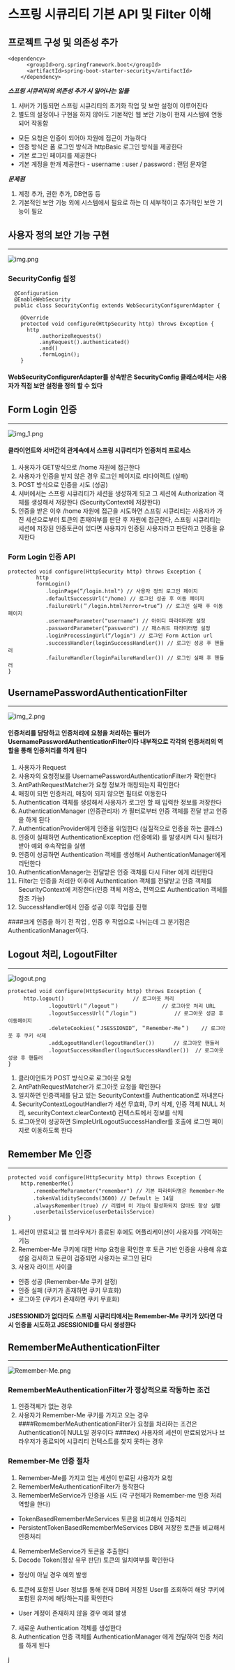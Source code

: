 # 스프링 시큐리티 기본 API 및 Filter 이해
## 프로젝트 구성 및 의존성 추가

~~~
<dependency>
      <groupId>org.springframework.boot</groupId>
      <artifactId>spring-boot-starter-security</artifactId>
    </dependency>
~~~

***스프링 시큐리티의 의존성 추가 시 일어나는 일들***

1. 서버가 기동되면 스프링 시큐리티의 초기화 작업 및 보안 설정이 이루어진다
2. 별도의 설정이나 구현을 하지 않아도 기본적인 웹 보안 기능이 현재 시스템에 연동되어 작동함

- 모든 요청은 인증이 되어야 자원에 접근이 가능하다
- 인증 방식은 폼 로그인 방식과 httpBasic 로그인 방식을 제공한다
- 기본 로그인 페이지를 제공한다
- 기본 계정을 한개 제공한다 - username : user / password : 랜덤 문자열

***문제점***

1. 계정 추가, 권한 추가, DB연동 등
2. 기본적인 보안 기능 외에 시스템에서 필요로 하는 더 세부적이고 추가적인 보안 기능이 필요

## 사용자 정의 보안 기능 구현
- - - 
![img.png](../md-images/img.png)
### SecurityConfig 설정

~~~
  @Configuration
  @EnableWebSecurity
  public class SecurityConfig extends WebSecurityConfigurerAdapter {

    @Override
    protected void configure(HttpSecurity http) throws Exception { 
      http
          .authorizeRequests()
          .anyRequest().authenticated()
          .and()
          .formLogin();
    }
~~~

#### WebSecurityConfigurerAdapter를 상속받은 SecurityConfig 클래스에서는 사용자가 직접 보안 설정을 정의 할 수 있다
## Form Login 인증
- - -
![img_1.png](../md-images/img_1.png)
#### 클라이언트와 서버간의 관계속에서 스프링 시큐리티가 인증처리 프로세스
1. 사용자가 GET방식으로 /home 자원에 접근한다
2. 사용자가 인증을 받지 않은 경우 로그인 페이지로 리다이렉트 (실패)
3. POST 방식으로 인증을 시도 (성공)
4. 서버에서는 스프링 시큐리티가 세션을 생성하게 되고 그 세션에 Authorization 객체를 생성해서 저장한다 (SecurityContext에 저장한다)
5. 인증을 받은 이후 /home 자원에 접근을 시도하면 스프링 시큐리티는 사용자가 가진 세션으로부터 토큰의 존재여부를 판단 후 자원에 접근한다, 스프링 시큐리티는 세션에 저장된
   인증토큰이 있다면 사용자가 인증된 사용자라고 판단하고 인증을 유지한다

### Form Login 인증 API

~~~
protected void configure(HttpSecurity http) throws Exception {
         http
         formLogin()
            .loginPage(“/login.html") // 사용자 정의 로그인 페이지
            .defaultSuccessUrl("/home) // 로그인 성공 후 이동 페이지
            .failureUrl(＂/login.html?error=true“) // 로그인 실패 후 이동 페이지
            .usernameParameter("username") // 아이디 파라미터명 설정
            .passwordParameter(“password") // 패스워드 파라미터명 설정
            .loginProcessingUrl(“/login") // 로그인 Form Action url
            .successHandler(loginSuccessHandler()) // 로그인 성공 후 핸들러
            .failureHandler(loginFailureHandler()) // 로그인 실패 후 핸들러
}
~~~

## UsernamePasswordAuthenticationFilter
- - - 
![img_2.png](../md-images/img_2.png)

#### 인증처리를 담당하고 인증처리에 요청을 처리하는 필터가 UsernamePasswordAuthenticationFilter이다 내부적으로 각각의 인증처리의 역할을 통해 인증처리를 하게 된다
1. 사용자가 Request
2. 사용자의 요청정보를 UsernamePasswordAuthenticationFilter가 확인한다
3. AntPathRequestMatcher가 요청 정보가 매칭되는지 확인한다
4. 매칭이 되면 인증처리, 매칭이 되지 않으면 필터로 이동한다
5. Authentication 객체를 생성해서 사용자가 로그인 할 때 입력한 정보를 저장한다
6. AuthenticationManager (인증관리자) 가  필터로부터 인증 객체를 전달 받고 인증을 하게 된다
7. AuthenticationProvider에게 인증을 위임한다 (실질적으로 인증을 하는 클래스)
8. 인증이 실패하면 AuthenticationException (인증예외) 를 발생시켜 다시 필터가 받아 예외 후속작업을 실행
9. 인증이 성공하면 Authentication 객체를 생성해서 AuthenticationManager에게 리턴한다
10. AuthenticationManager는 전달받은 인증 객체를 다시 Filter 에게 리턴한다
11. Filter는 인증을 처리한 이후에 Authentication 객체를 전달받고 인증 객체를 SecurityContext에 저장한다(인증 객체 저장소, 전역으로 Authentication 객체를 참조 가능)
12. SuccessHandler에서 인증 성공 이후 작업를 진행

####크게 인증을 하기 전 작업 , 인증 후 작업으로 나뉘는데 그 분기점은 AuthenticationManager이다.

## Logout 처리, LogoutFilter
- - - 
![logout.png](../md-images/logout.png)
~~~
protected void configure(HttpSecurity http) throws Exception {
	 http.logout()						// 로그아웃 처리
             .logoutUrl(＂/logout＂)				// 로그아웃 처리 URL
	         .logoutSuccessUrl(＂/login＂)			// 로그아웃 성공 후 이동페이지
             .deleteCookies(＂JSESSIONID“, ＂Remember-Me＂) 	// 로그아웃 후 쿠키 삭제
	         .addLogoutHandler(logoutHandler())		 // 로그아웃 핸들러
             .logoutSuccessHandler(logoutSuccessHandler()) 	// 로그아웃 성공 후 핸들러
}
~~~
1. 클라이언트가 POST 방식으로 로그아웃 요청
2. AntPathRequestMatcher가 로그아웃 요청을 확인한다
3. 일치하면 인증객체를 담고 있는 SecurityContext를 Authentication로 꺼내온다
4. SecurityContextLogoutHandler가 세션 무효화, 쿠키 삭제, 인증 객체 NULL 처리, securityContext.clearContext() 컨텍스트에서 정보를 삭제
5. 로그아웃이 성공하면 SimpleUrlLogoutSuccessHandler를 호출에 로그인 페이지로 이동하도록 한다

## Remember Me 인증
- - - 
~~~
protected void configure(HttpSecurity http) throws Exception {
	http.rememberMe()
		.rememberMeParameter("remember") // 기본 파라미터명은 Remember-Me
		.tokenValiditySeconds(3600) // Default 는 14일
		.alwaysRemember(true) // 리멤버 미 기능이 활성화되지 않아도 항상 실행
		.userDetailsService(userDetailsService)
}
~~~
1. 세션이 만료되고 웹 브라우저가 종료된 후에도 어플리케이션이 사용자를 기억하는 기능
2. Remember-Me 쿠키에 대한 Http 요청을 확인한 후 토큰 기반 인증을 사용해 유효성을 검사하고 토큰이 검증되면 사용자는 로그인 된다
3. 사용자 라이프 사이클
- 인증 성공 (Remember-Me 쿠키 설정)
- 인증 실패 (쿠키가 존재하면 쿠키 무효화)
- 로그아웃 (쿠키가 존재하면 쿠키 무효화)

#### JSESSIONID가 없더라도 스프링 시큐리티에서는 Remember-Me 쿠키가 있다면 다시 인증을 시도하고 JSESSIONID를 다시 생성한다

## RememberMeAuthenticationFilter
- - -
![Remember-Me.png](../md-images/Remember-Me.png)
### RememberMeAuthenticationFilter가 정상적으로 작동하는 조건
1. 인증객체가 없는 경우
2. 사용자가 Remember-Me 쿠키를 가지고 오는 경우
####RememberMeAuthenticationFilter가 요청을 처리하는 조건은 Authentication이 NULL일 경우이다
####ex) 사용자의 세션이 만료되었거나 브라우저가 종료되어 시큐리티 컨텍스트를 찾지 못하는 경우

### Remember-Me 인증 절차
1. Remember-Me를 가지고 있는 세션이 만료된 사용자가 요청
2. RememberMeAuthenticationFilter가 동작한다 
3. RememberMeService가 인증을 시도 (각 구현체가 Remember-me 인증 처리 역할을 한다)
- TokenBasedRememberMeServices 토큰을 비교해서 인증처리
- PersistentTokenBasedRememberMeServices DB에 저장한 토큰을 비교해서 인증처리
4. RememberMeService가 토큰을 추출한다
5. Decode Token(정상 유무 판단) 토큰의 일치여부를 확인한다
- 정상이 아닐 경우 예외 발생
6. 토큰에 포함된 User 정보를 통해 현재 DB에 저장된 User를 조회하여 해당 쿠키에 포함된 유저에 해당하는지를 확인한다
- User 계정이 존재하지 않을 경우 예외 발생
7. 새로운 Authentication 객체를 생성한다
8. Authentication 인증 객체를 AuthenticationManager 에게 전달하여 인증 처리를 하게 된다

j